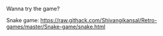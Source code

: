 Wanna try the game?

Snake game: https://raw.githack.com/Shivangikansal/Retro-games/master/Snake-game/snake.html

